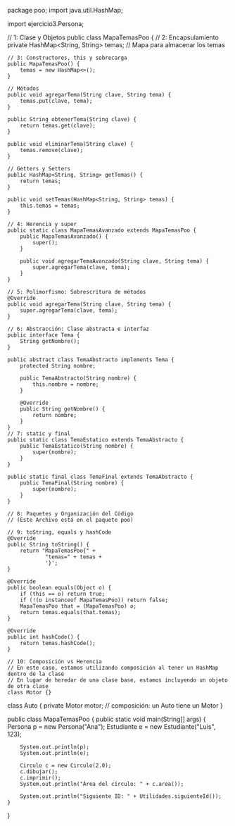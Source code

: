 package poo;
import java.util.HashMap;

import ejercicio3.Persona;

// 1: Clase y Objetos
public class MapaTemasPoo {
    // 2: Encapsulamiento
    private HashMap<String, String> temas; // Mapa para almacenar los temas

    // 3: Constructores, this y sobrecarga
    public MapaTemasPoo() {
        temas = new HashMap<>();
    }

    // Métodos
    public void agregarTema(String clave, String tema) {
        temas.put(clave, tema);
    }

    public String obtenerTema(String clave) {
        return temas.get(clave);
    }

    public void eliminarTema(String clave) {
        temas.remove(clave);
    }

    // Getters y Setters
    public HashMap<String, String> getTemas() {
        return temas;
    }

    public void setTemas(HashMap<String, String> temas) {
        this.temas = temas;
    }

    // 4: Herencia y super
    public static class MapaTemasAvanzado extends MapaTemasPoo {
        public MapaTemasAvanzado() {
            super();
        }

        public void agregarTemaAvanzado(String clave, String tema) {
            super.agregarTema(clave, tema);
        }
    }

    // 5: Polimorfismo: Sobrescritura de métodos
    @Override
    public void agregarTema(String clave, String tema) {
        super.agregarTema(clave, tema);
    }

    // 6: Abstracción: Clase abstracta e interfaz
    public interface Tema {
        String getNombre();
    }

    public abstract class TemaAbstracto implements Tema {
        protected String nombre;

        public TemaAbstracto(String nombre) {
            this.nombre = nombre;
        }

        @Override
        public String getNombre() {
            return nombre;
        }
    }
    // 7: static y final
    public static class TemaEstatico extends TemaAbstracto {
        public TemaEstatico(String nombre) {
            super(nombre);
        }
    }

    public static final class TemaFinal extends TemaAbstracto {
        public TemaFinal(String nombre) {
            super(nombre);
        }
    }

    // 8: Paquetes y Organización del Código
    // (Este Archivo está en el paquete poo)

    // 9: toString, equals y hashCode
    @Override
    public String toString() {
        return "MapaTemasPoo{" +
                "temas=" + temas +
                '}';
    }

    @Override
    public boolean equals(Object o) {
        if (this == o) return true;
        if (!(o instanceof MapaTemasPoo)) return false;
        MapaTemasPoo that = (MapaTemasPoo) o;
        return temas.equals(that.temas);
    }

    @Override
    public int hashCode() {
        return temas.hashCode();
    }

    // 10: Composición vs Herencia
    // En este caso, estamos utilizando composición al tener un HashMap dentro de la clase
    // En lugar de heredar de una clase base, estamos incluyendo un objeto de otra clase
    class Motor {}
class Auto {
    private Motor motor; // composición: un Auto tiene un Motor
}

public class MapaTemasPoo {
    public static void main(String[] args) {
        Persona p = new Persona("Ana");
        Estudiante e = new Estudiante("Luis", 123);

        System.out.println(p);
        System.out.println(e);

        Circulo c = new Circulo(2.0);
        c.dibujar();
        c.imprimir();
        System.out.println("Área del círculo: " + c.area());

        System.out.println("Siguiente ID: " + Utilidades.siguienteId());
    }
}